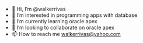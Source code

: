 - 👋 Hi, I’m @walkerrivas
- 👀 I’m interested in programming apps with database
- 🌱 I’m currently learning oracle apex
- 💞️ I’m looking to collaborate on oracle apex
- 📫 How to reach me walkerrivas@yahoo.com

<!---
walkerrivas/walkerrivas is a ✨ special ✨ repository because its `README.md` (this file) appears on your GitHub profile.
You can click the Preview link to take a look at your changes.
--->
